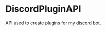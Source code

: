 # DiscordPluginAPI
API used to create plugins for my [discord bot](https://github.com/LuklaB96/DiscordBot).
